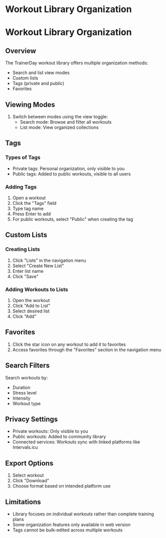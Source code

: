 # Workout Library Organization

# Workout Library Organization

## Overview
The TrainerDay workout library offers multiple organization methods:
- Search and list view modes
- Custom lists
- Tags (private and public)
- Favorites

## Viewing Modes

1. Switch between modes using the view toggle:
   - Search mode: Browse and filter all workouts
   - List mode: View organized collections

## Tags

### Types of Tags
- Private tags: Personal organization, only visible to you
- Public tags: Added to public workouts, visible to all users

### Adding Tags
1. Open a workout
2. Click the "Tags" field
3. Type tag name
4. Press Enter to add
5. For public workouts, select "Public" when creating the tag

## Custom Lists

### Creating Lists
1. Click "Lists" in the navigation menu
2. Select "Create New List"
3. Enter list name
4. Click "Save"

### Adding Workouts to Lists
1. Open the workout
2. Click "Add to List"
3. Select desired list
4. Click "Add"

## Favorites

1. Click the star icon on any workout to add it to favorites
2. Access favorites through the "Favorites" section in the navigation menu

## Search Filters

Search workouts by:
- Duration
- Stress level
- Intensity
- Workout type

## Privacy Settings

- Private workouts: Only visible to you
- Public workouts: Added to community library
- Connected services: Workouts sync with linked platforms like Intervals.icu

## Export Options

1. Select workout
2. Click "Download"
3. Choose format based on intended platform use

## Limitations

- Library focuses on individual workouts rather than complete training plans
- Some organization features only available in web version
- Tags cannot be bulk-edited across multiple workouts